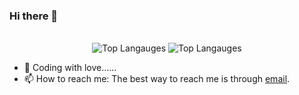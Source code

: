 ### Hi there 👋

<div align="center">
  <br />
  <img alt="Top Langauges" src="https://github-readme-stats.vercel.app/api/top-langs/?username=xnor-bear&hide_border=true" />
  <img alt="Top Langauges" src="https://github-readme-stats.vercel.app/api?username=xnor-bear&show_icons=true&hide_border=true" />
</div>

- 🔭 Coding with love……
- 📫 How to reach me: The best way to reach me is through [email](mailto:xiangnorth@qq.com).
